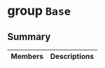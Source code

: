 # group `Base` 

## Summary

 Members                        | Descriptions                                
--------------------------------|---------------------------------------------

